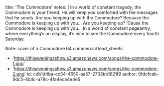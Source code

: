 title: 'The Commodore'
notes: |
  In a world of constant tragedy, the Commodore is your friend. He will keep you comforted with the messages that he sends. Are you keeping up with the Commodore? Because the Commodore is keeping up with you... Are you keeping up? ‘Cause the Commodore is keeping up with you... In a world of constant pageantry, where everything’s on display, it’s nice to see the Commodore every fourth Saturday.

  Note: cover of a Commodore 64 commercial
lead_sheets:
  - 'https://thiseveningsshow.s3.amazonaws.com/songs/the-commodore-1.png'
  - 'https://thiseveningsshow.s3.amazonaws.com/songs/the-commodore-2.png'
id: cdb1d4ba-cc54-4550-aa57-2733bb1621f9
author: 0fdcfcab-9dc5-4bdc-a78c-4fa4eca4e4e5

